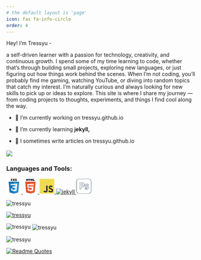 ```yaml
---
# the default layout is 'page'
icon: fas fa-info-circle
order: 4
---
```



Hey! I’m Tressyu -

a self-driven learner with a passion for technology, creativity, and continuous growth.
I spend some of my time learning to code, whether that’s through building small projects, exploring new languages, or just figuring out how things work behind the scenes.
When I’m not coding, you’ll probably find me gaming, watching YouTube, or diving into random topics that catch my interest.
I’m naturally curious and always looking for new skills to pick up or ideas to explore.
This site is where I share my journey — from coding projects to thoughts, experiments, and things I find cool along the way.

- 🔭 I’m currently working on tressyu.github.io

- 🌱 I’m currently learning **jekyll,**

- 📝 I sometimes write articles on tressyu.github.io

<img align="center" height="150" src="https://i.imgflip.com/65efzo.gif"  />

<h3 align="left">Languages and Tools:</h3>
<p align="left"> <a href="https://www.w3schools.com/css/" target="_blank" rel="noreferrer"> <img src="https://raw.githubusercontent.com/devicons/devicon/master/icons/css3/css3-original-wordmark.svg" alt="css3" width="40" height="40"/> </a> <a href="https://www.w3.org/html/" target="_blank" rel="noreferrer"> <img src="https://raw.githubusercontent.com/devicons/devicon/master/icons/html5/html5-original-wordmark.svg" alt="html5" width="40" height="40"/> </a> <a href="https://developer.mozilla.org/en-US/docs/Web/JavaScript" target="_blank" rel="noreferrer"> <img src="https://raw.githubusercontent.com/devicons/devicon/master/icons/javascript/javascript-original.svg" alt="javascript" width="40" height="40"/> </a> <a href="https://jekyllrb.com/" target="_blank" rel="noreferrer"> <img src="https://www.vectorlogo.zone/logos/jekyllrb/jekyllrb-icon.svg" alt="jekyll" width="40" height="40"/> </a> <a href="https://www.photoshop.com/en" target="_blank" rel="noreferrer"> <img src="https://raw.githubusercontent.com/devicons/devicon/master/icons/photoshop/photoshop-line.svg" alt="photoshop" width="40" height="40"/> </a> </p>

<p align="left"> <img src="https://komarev.com/ghpvc/?username=tressyu&label=Profile%20views&color=0e75b6&style=flat" alt="tressyu" /> </p>

<p align="left"> <a href="https://github.com/ryo-ma/github-profile-trophy"><img src="https://github-profile-trophy.vercel.app/?username=tressyu" alt="tressyu" /></a> </p>

<p><img align="left" src="https://github-readme-stats.vercel.app/api/top-langs?username=tressyu&show_icons=true&locale=en&layout=compact" alt="tressyu" /></p>

<p>&nbsp;<img align="center" src="https://github-readme-stats.vercel.app/api?username=tressyu&show_icons=true&locale=en" alt="tressyu" /></p>

<p><img align="center" src="https://github-readme-streak-stats.herokuapp.com/?user=tressyu&" alt="tressyu" /></p>

[![Readme Quotes](https://quotes-github-readme.vercel.app/api?type=horizontal&theme=dark)](https://github.com/piyushsuthar/github-readme-quotes)
